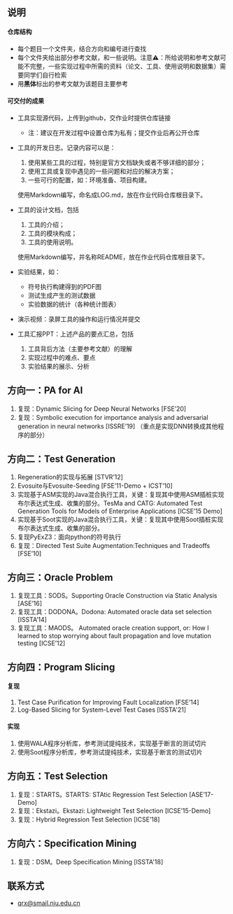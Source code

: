 ## 说明

#### 仓库结构

- 每个题目一个文件夹，结合方向和编号进行查找
- 每个文件夹给出部分参考文献，和一些说明。注意:warning:：所给说明和参考文献可能不完整，一些实现过程中所需的资料（论文、工具、使用说明和数据集）需要同学们自行检索
- 用**黑体**标出的参考文献为该题目主要参考

#### 可交付的成果

- 工具实现源代码，上传到github，交作业时提供仓库链接

  - 注：建议在开发过程中设置仓库为私有；提交作业后再公开仓库

- 工具的开发日志。记录内容可以是：
  1. 使用某些工具的过程，特别是官方文档缺失或者不够详细的部分；
  2. 使用工具或复现中遇见的一些问题和对应的解决方案；
  3. 一些可行的配置，如：环境准备、项目构建。
  
  使用Markdown编写，命名成LOG.md，放在作业代码仓库根目录下。

- 工具的设计文档，包括

  1. 工具的介绍；
  2. 工具的模块构成；
  3. 工具的使用说明。

  使用Markdown编写，并名称README，放在作业代码仓库根目录下。

- 实验结果，如：
  - 符号执行构建得到的PDF图
  - 测试生成产生的测试数据
  - 实验数据的统计（各种统计图表）
- 演示视频：录屏工具的操作和运行情况并提交
- 工具汇报PPT：上述产品的要点汇总，包括

  1. 工具背后方法（主要参考文献）的理解
  2. 实现过程中的难点、要点
  3. 实验结果的展示、分析



## 方向一：PA for AI

1. 复现：Dynamic Slicing for Deep Neural Networks [FSE’20]
2. 复现：Symbolic execution for importance analysis and adversarial generation in neural networks [ISSRE’19] （重点是实现DNN转换成其他程序的部分）



## 方向二：Test Generation

1. Regeneration的实现与拓展 [STVR’12]
2. Evosuite与Evosuite-Seeding [FSE’11-Demo + ICST’10]
3. 实现基于ASM实现的Java混合执行工具，关键：复现其中使用ASM插桩实现布尔表达式生成、收集的部分。TesMa and CATG: Automated Test Generation Tools for Models of Enterprise Applications [ICSE’15 Demo]
4. 实现基于Soot实现的Java混合执行工具，关键：复现其中使用Soot插桩实现布尔表达式生成、收集的部分。
5. 复现PyExZ3：面向python的符号执行
6. 复现：Directed Test Suite Augmentation:Techniques and Tradeoffs [FSE’10]



## 方向三：Oracle Problem

1. 复现工具：SODS。Supporting Oracle Construction via Static Analysis [ASE’16]
2. 复现工具：DODONA。Dodona: Automated oracle data set selection [ISSTA’14]
3. 复现工具：MAODS。 Automated oracle creation support, or: How I learned to stop worrying about fault propagation and love mutation testing [ICSE’12]



## 方向四：Program Slicing

#### 复现

1. Test Case Purification for Improving Fault Localization [FSE’14]
2. Log-Based Slicing for System-Level Test Cases [ISSTA'21]

#### 实现

1. 使用WALA程序分析库，参考测试提纯技术，实现基于断言的测试切片
2. 使用Soot程序分析库，参考测试提纯技术，实现基于断言的测试切片



## 方向五：Test Selection

1. 复现：STARTS。STARTS: STAtic Regression Test Selection [ASE’17-Demo]
2. 复现：Ekstazi。Ekstazi: Lightweight Test Selection [ICSE’15-Demo]
3. 复现：Hybrid Regression Test Selection [ICSE’18]



## 方向六：Specification Mining

1. 复现：DSM。Deep Specification Mining [ISSTA'18]



## 联系方式

- qrx@smail.nju.edu.cn

